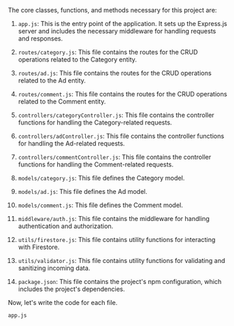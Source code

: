 The core classes, functions, and methods necessary for this project are:

1. `app.js`: This is the entry point of the application. It sets up the Express.js server and includes the necessary middleware for handling requests and responses.

2. `routes/category.js`: This file contains the routes for the CRUD operations related to the Category entity.

3. `routes/ad.js`: This file contains the routes for the CRUD operations related to the Ad entity.

4. `routes/comment.js`: This file contains the routes for the CRUD operations related to the Comment entity.

5. `controllers/categoryController.js`: This file contains the controller functions for handling the Category-related requests.

6. `controllers/adController.js`: This file contains the controller functions for handling the Ad-related requests.

7. `controllers/commentController.js`: This file contains the controller functions for handling the Comment-related requests.

8. `models/category.js`: This file defines the Category model.

9. `models/ad.js`: This file defines the Ad model.

10. `models/comment.js`: This file defines the Comment model.

11. `middleware/auth.js`: This file contains the middleware for handling authentication and authorization.

12. `utils/firestore.js`: This file contains utility functions for interacting with Firestore.

13. `utils/validator.js`: This file contains utility functions for validating and sanitizing incoming data.

14. `package.json`: This file contains the project's npm configuration, which includes the project's dependencies.

Now, let's write the code for each file.

`app.js`
